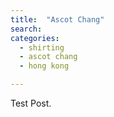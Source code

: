 ```yaml
---
title:  "Ascot Chang"
search:
categories:
  - shirting
  - ascot chang
  - hong kong

---
```


Test Post.
